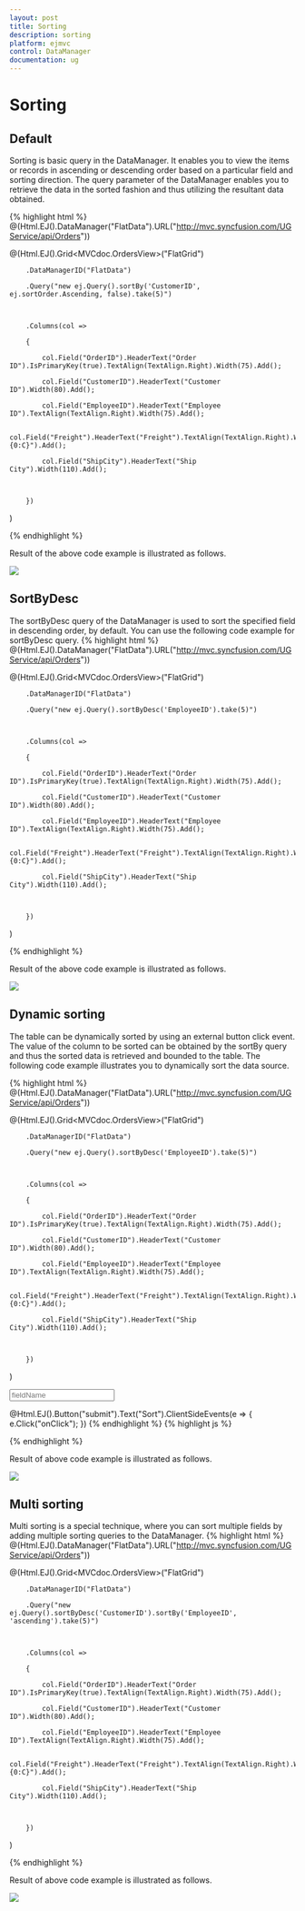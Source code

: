 ```yaml
---
layout: post
title: Sorting
description: sorting
platform: ejmvc
control: DataManager
documentation: ug
---
```


# Sorting

## Default 

Sorting is basic query in the DataManager. It enables you to view the items or records in ascending or descending order based on a particular field and sorting direction. The query parameter of the DataManager enables you to retrieve the data in the sorted fashion and thus utilizing the resultant data obtained.


{% highlight html %}
@(Html.EJ().DataManager("FlatData").URL("http://mvc.syncfusion.com/UGService/api/Orders"))



@(Html.EJ().Grid<MVCdoc.OrdersView>("FlatGrid")

        .DataManagerID("FlatData")

        .Query("new ej.Query().sortBy('CustomerID', ej.sortOrder.Ascending, false).take(5)")



        .Columns(col =>

        {

            col.Field("OrderID").HeaderText("Order ID").IsPrimaryKey(true).TextAlign(TextAlign.Right).Width(75).Add();

            col.Field("CustomerID").HeaderText("Customer ID").Width(80).Add();

            col.Field("EmployeeID").HeaderText("Employee ID").TextAlign(TextAlign.Right).Width(75).Add();

            col.Field("Freight").HeaderText("Freight").TextAlign(TextAlign.Right).Width(75).Format("{0:C}").Add();

            col.Field("ShipCity").HeaderText("Ship City").Width(110).Add();



        })

)

{% endhighlight  %}

Result of the above code example is illustrated as follows.



![](Sorting_images/Sorting_img1.png)



## SortByDesc

The sortByDesc query of the DataManager is used to sort the specified field in descending order, by default. You can use the following code example for sortByDesc query.
{% highlight html %}
@(Html.EJ().DataManager("FlatData").URL("http://mvc.syncfusion.com/UGService/api/Orders"))



@(Html.EJ().Grid<MVCdoc.OrdersView>("FlatGrid")

        .DataManagerID("FlatData")

        .Query("new ej.Query().sortByDesc('EmployeeID').take(5)")



        .Columns(col =>

        {

            col.Field("OrderID").HeaderText("Order ID").IsPrimaryKey(true).TextAlign(TextAlign.Right).Width(75).Add();

            col.Field("CustomerID").HeaderText("Customer ID").Width(80).Add();

            col.Field("EmployeeID").HeaderText("Employee ID").TextAlign(TextAlign.Right).Width(75).Add();

            col.Field("Freight").HeaderText("Freight").TextAlign(TextAlign.Right).Width(75).Format("{0:C}").Add();

            col.Field("ShipCity").HeaderText("Ship City").Width(110).Add();



        })	

)

{% endhighlight  %}

Result of the above code example is illustrated as follows.

![](Sorting_images/Sorting_img2.png)



## Dynamic sorting

The table can be dynamically sorted by using an external button click event. The value of the column to be sorted can be obtained by the sortBy query and thus the sorted data is retrieved and bounded to the table. The following code example illustrates you to dynamically sort the data source.


{% highlight html %}
@(Html.EJ().DataManager("FlatData").URL("http://mvc.syncfusion.com/UGService/api/Orders"))



@(Html.EJ().Grid<MVCdoc.OrdersView>("FlatGrid")

        .DataManagerID("FlatData")

        .Query("new ej.Query().sortByDesc('EmployeeID').take(5)")



        .Columns(col =>

        {

            col.Field("OrderID").HeaderText("Order ID").IsPrimaryKey(true).TextAlign(TextAlign.Right).Width(75).Add();

            col.Field("CustomerID").HeaderText("Customer ID").Width(80).Add();

            col.Field("EmployeeID").HeaderText("Employee ID").TextAlign(TextAlign.Right).Width(75).Add();

            col.Field("Freight").HeaderText("Freight").TextAlign(TextAlign.Right).Width(75).Format("{0:C}").Add();

            col.Field("ShipCity").HeaderText("Ship City").Width(110).Add();



        })	

)

<input id="field" type="text" placeholder="fieldName" />

@Html.EJ().Button("submit").Text("Sort").ClientSideEvents(e => { e.Click("onClick"); })
{% endhighlight  %}
{% highlight js %}
<script type="text/javascript" class="jsScript">

        function onClick(e) {



            var field = $("#field").val();

            var obj = $("#MainContent_OrdersGrid").ejGrid("instance")

            var query = ej.Query().sortByDesc(field).take(5)



            var dm = window.FlatData.executeQuery(query).done(function (e1) {

                obj.dataSource(e1.result);

            })

        }

    </script>

{% endhighlight  %}

Result of above code example is illustrated as follows.

![](Sorting_images/Sorting_img3.png)



## Multi sorting

Multi sorting is a special technique, where you can sort multiple fields by adding multiple sorting queries to the DataManager.
{% highlight html %}
@(Html.EJ().DataManager("FlatData").URL("http://mvc.syncfusion.com/UGService/api/Orders"))



@(Html.EJ().Grid<MVCdoc.OrdersView>("FlatGrid")

        .DataManagerID("FlatData")

        .Query("new ej.Query().sortByDesc('CustomerID').sortBy('EmployeeID', 'ascending').take(5)")



        .Columns(col =>

        {

            col.Field("OrderID").HeaderText("Order ID").IsPrimaryKey(true).TextAlign(TextAlign.Right).Width(75).Add();

            col.Field("CustomerID").HeaderText("Customer ID").Width(80).Add();

            col.Field("EmployeeID").HeaderText("Employee ID").TextAlign(TextAlign.Right).Width(75).Add();

            col.Field("Freight").HeaderText("Freight").TextAlign(TextAlign.Right).Width(75).Format("{0:C}").Add();

            col.Field("ShipCity").HeaderText("Ship City").Width(110).Add();



        })	

)

{% endhighlight  %}



Result of above code example is illustrated as follows.



![](Sorting_images/Sorting_img4.png)



